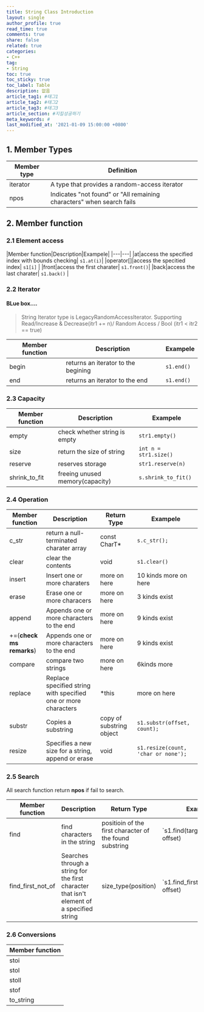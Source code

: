 ```yaml
---
title: String Class Introduction
layout: single
author_profile: true
read_time: true
comments: true
share: false
related: true
categories:
- C++
tag:
- String
toc: true
toc_sticky: true
toc_label: Table
description: 없음
article_tag1: #태그1
article_tag2: #태그2
article_tag3: #태그3
article_section: #지킬성공하기
meta_keywords: #
last_modified_at: '2021-01-09 15:00:00 +0800'
---
```


## 1. Member Types

|Member type| Definition|
|---|---|
|iterator|A type that provides a random-access iterator|
|npos|Indicates "not found" or "All remaining characters" when search fails|


## 2. Member function

### 2.1 Element access

|Member function|Description|Exampele|
|---|---|
|at|access the specified index with bounds checking| `s1.at(i)`|
|operator[]|access the specitied index| `s1[i]` |
|front|access the first charater| `s1.front()`|
|back|access the last charater| `s1.back()` |


### 2.2 Iterator

#### BLue box....
> String Iterator type is LegacyRandomAccessIterator.
> Supporting Read/Increase & Decrease(itr1 += n)/ Random Access / Bool (itr1 < itr2 == true)

|Member function|Description|Exampele|
|---|---|---|
|begin | returns an iterator to the begining | `s1.end()` |
|end | returns an iterator to the end | `s1.end()` |

### 2.3 Capacity

|Member function|Description|Exampele|
|---|---|---|
|empty|check whether string is empty| `str1.empty()`|
|size|return the size of string| `int n = str1.size()`|
|reserve|reserves storage| `str1.reserve(n)`|
|shrink_to_fit|freeing unused memory(capacity)|`s.shrink_to_fit()`|

### 2.4 Operation

|Member function|Description|Return Type|Exampele|
|---|---|---|---|
|c_str|return a null-terminated charater array|const CharT*| `s.c_str();`|
|clear | clear the contents | void | `s1.clear()` |
|insert|Insert one or more charaters| more on here | 10 kinds more on here |
|erase|Erase one or more characers | more on here | 3 kinds exist |
|append|Appends one or more characters to the end | more on here |9 kinds exist |
|+=(**check ms remarks**)|Appends one or more characters to the end | more on here |9 kinds exist |
|compare| compare two strings | more on here | 6kinds more |
|replace| Replace specified string with specified one or more characters | *this | more on here |
|substr|Copies a substring | copy of substring object | `s1.substr(offset, count);` |
|resize | Specifies a new size for a string, append or erase | void | `s1.resize(count, 'char or none');`

### 2.5 Search

All search function return **npos** if fail to search.

|Member function|Description|Return Type|Exampele|
|---|---|---|---|
|find|find characters in the string | positioin of the first character of the found substring | `s1.find(target_string, offset)|
|find_first_not_of|Searches through a string for the first character that isn't element of a specified string|size_type(position)|`s1.find_first_not_of(string, offset)|

### 2.6 Conversions

|Member function |
|---|
|stoi|
|stol|
|stoll|
|stof|
|to_string|